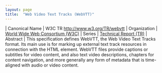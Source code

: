 ```yaml
---
layout: page
title:  "Web Video Text Tracks (WebVTT)"
---
```


| Canonical Name | W3C TR http://www.w3.org/TR/webvtt
| Organization | [World Wide Web Consortium (W3C)](..)
| Series | [Technical Report (TR)](..)
| Abstract | This specification defines WebVTT, the Web Video Text Tracks format. Its main use is for marking up external text track resources in connection with the HTML <track> element. WebVTT files provide captions or subtitles for video content, and also text video descriptions, chapters for content navigation, and more generally any form of metadata that is time-aligned with audio or video content.